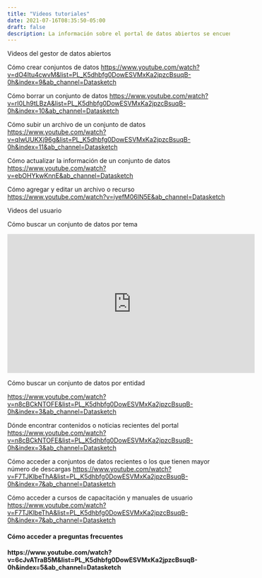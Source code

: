 ```yaml
---
title: "Videos tutoriales"
date: 2021-07-16T08:35:50-05:00
draft: false
description: La información sobre el portal de datos abiertos se encuentran en los videos tutoriales.
---
```

Videos del gestor de datos abiertos

Cómo crear conjuntos de datos
https://www.youtube.com/watch?v=dO4Itu4cwvM&list=PL_K5dhbfg0DowESVMxKa2jpzcBsuqB-0h&index=9&ab_channel=Datasketch

Cómo borrar un conjunto de datos
https://www.youtube.com/watch?v=rI0Lh9tLBzA&list=PL_K5dhbfg0DowESVMxKa2jpzcBsuqB-0h&index=10&ab_channel=Datasketch

Cómo subir un archivo de un conjunto de datos
https://www.youtube.com/watch?v=qIwUUKXj96g&list=PL_K5dhbfg0DowESVMxKa2jpzcBsuqB-0h&index=11&ab_channel=Datasketch

Cómo actualizar la información de un conjunto de datos
https://www.youtube.com/watch?v=ebOHYkwKnnE&ab_channel=Datasketch


Cómo agregar y editar un archivo o recurso
https://www.youtube.com/watch?v=iyefM06lN5E&ab_channel=Datasketch








Videos del usuario 



Cómo buscar un conjunto de datos por tema

<iframe width="560" height="315" src="https://www.youtube.com/embed/zqQnD0nSU_I" title="YouTube video player" frameborder="0" allow="accelerometer; autoplay; clipboard-write; encrypted-media; gyroscope; picture-in-picture" allowfullscreen></iframe>


Cómo buscar un conjunto de datos por entidad

https://www.youtube.com/watch?v=n8cBCkNTOFE&list=PL_K5dhbfg0DowESVMxKa2jpzcBsuqB-0h&index=3&ab_channel=Datasketch

Dónde encontrar contenidos o noticias recientes del portal
https://www.youtube.com/watch?v=n8cBCkNTOFE&list=PL_K5dhbfg0DowESVMxKa2jpzcBsuqB-0h&index=3&ab_channel=Datasketch

Cómo acceder a conjuntos de datos recientes o los que tienen mayor número de descargas
https://www.youtube.com/watch?v=F7TJKlbeThA&list=PL_K5dhbfg0DowESVMxKa2jpzcBsuqB-0h&index=7&ab_channel=Datasketch

Cómo acceder a cursos de capacitación y manuales de usuario
https://www.youtube.com/watch?v=F7TJKlbeThA&list=PL_K5dhbfg0DowESVMxKa2jpzcBsuqB-0h&index=7&ab_channel=Datasketch

<h4>Cómo acceder a preguntas frecuentes<h4>
https://www.youtube.com/watch?v=6cJvATraB5M&list=PL_K5dhbfg0DowESVMxKa2jpzcBsuqB-0h&index=5&ab_channel=Datasketch



